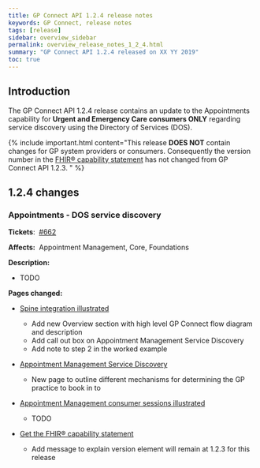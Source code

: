 ```yaml
---
title: GP Connect API 1.2.4 release notes
keywords: GP Connect, release notes
tags: [release]
sidebar: overview_sidebar
permalink: overview_release_notes_1_2_4.html
summary: "GP Connect API 1.2.4 released on XX YY 2019"
toc: true
---
```


## Introduction ##

The GP Connect API 1.2.4 release contains an update to the Appointments capability for **Urgent and Emergency Care consumers ONLY** regarding service discovery using the Directory of Services (DOS).

{% include important.html content="This release **DOES NOT** contain changes for GP system providers or consumers. Consequently the version number in the [FHIR&reg; capability statement](foundations_use_case_get_the_fhir_capability_statement.html#payload-response-body) has not changed from GP Connect API 1.2.3.
" %}

## 1.2.4 changes ##

### Appointments - DOS service discovery ###

**Tickets**:&nbsp; [#662](https://github.com/nhsconnect/gpconnect/issues/662)

**Affects:**&nbsp; Appointment Management, Core, Foundations

**Description:**

- TODO

**Pages changed:**

- [Spine integration illustrated](integration_illustrated.html)
  - Add new Overview section with high level GP Connect flow diagram and description
  - Add call out box on Appointment Management Service Discovery
  - Add note to step 2 in the worked example

- [Appointment Management Service Discovery](appointments_service_discovery.html)
  - New page to outline different mechanisms for determining the GP practice to book in to

- [Appointment Management consumer sessions illustrated](appointments_consumer_sessions.html)
  - TODO

- [Get the FHIR&reg; capability statement](foundations_use_case_get_the_fhir_capability_statement.html#payload-response-body)
  - Add message to explain version element will remain at 1.2.3 for this release
